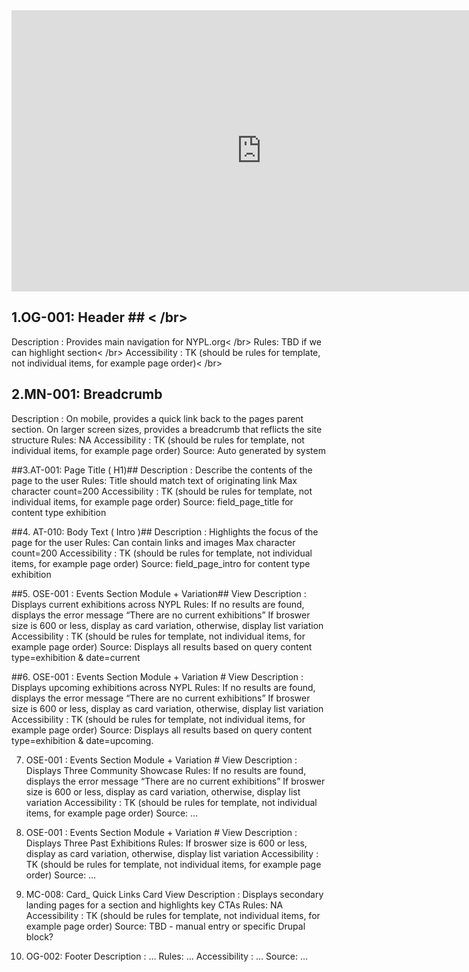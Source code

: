 <iframe style="border: none;" width="800" height="450" src="https://www.figma.com/embed?embed_host=share&url=https%3A%2F%2Fwww.figma.com%2Ffile%2FBYOMrXsWVUntAciomUMskmjz%2FWhat-s-On%3Fnode-id%3D766%253A102078" allowfullscreen></iframe>

## 1.OG-001: Header ## < /br>
Description : Provides main navigation for NYPL.org< /br> 
Rules: TBD if we can highlight section< /br> 
Accessibility : TK (should be rules for template, not individual items, for example page order)< /br> 

## 2.MN-001: Breadcrumb ##
Description : On mobile, provides a quick link back to the pages parent section.
On larger screen sizes, provides a breadcrumb that reflicts the site structure
Rules: NA
Accessibility : TK (should be rules for template, not individual items, for example page order)
Source: Auto generated by system

##3.AT-001: Page Title ( H1)##
Description : Describe the contents of the page to the user
Rules: Title should match text of originating link
Max character count=200
Accessibility : TK (should be rules for template, not individual items, for example page order)
Source: field_page_title for content type exhibition

##4. AT-010: Body Text ( Intro )##
Description : Highlights the focus of the page for the user
Rules: Can contain links and images
Max character count=200
Accessibility : TK (should be rules for template, not individual items, for example page order)
Source: field_page_intro for content type exhibition

##5. OSE-001 : Events Section Module +  Variation##
View
Description : Displays current exhibitions across NYPL
Rules: If no results are found, displays the error message “There are no current exhibitions”
If broswer size is 600 or less, display as card variation, otherwise, display list variation
Accessibility : TK (should be rules for template, not individual items, for example page order)
Source: Displays all results based on query content type=exhibition & date=current 

##6. OSE-001 : Events Section Module + Variation # 
View
Description : Displays upcoming exhibitions across NYPL
Rules: If no results are found, displays the error message “There are no current exhibitions”
If broswer size is 600 or less, display as card variation, otherwise, display list variation
Accessibility : TK (should be rules for template, not individual items, for example page order)
Source: Displays all results based on query content type=exhibition & date=upcoming. 


7. OSE-001 : Events Section Module + Variation # 
View
Description : Displays Three Community Showcase
Rules: If no results are found, displays the error message “There are no current exhibitions”
If broswer size is 600 or less, display as card variation, otherwise, display list variation
Accessibility : TK (should be rules for template, not individual items, for example page order)
Source: …

8. OSE-001 : Events Section Module + Variation # 
View
Description : Displays Three Past Exhibitions
Rules: If broswer size is 600 or less, display as card variation, otherwise, display list variation
Accessibility : TK (should be rules for template, not individual items, for example page order)
Source: …

9. MC-008: Card_ Quick Links Card
View
Description : Displays secondary landing pages for a section and highlights key CTAs
Rules: NA
Accessibility : TK (should be rules for template, not individual items, for example page order)
Source: TBD - manual entry or specific Drupal block?

10. OG-002: Footer
Description : …
Rules: …
Accessibility : …
Source: …
